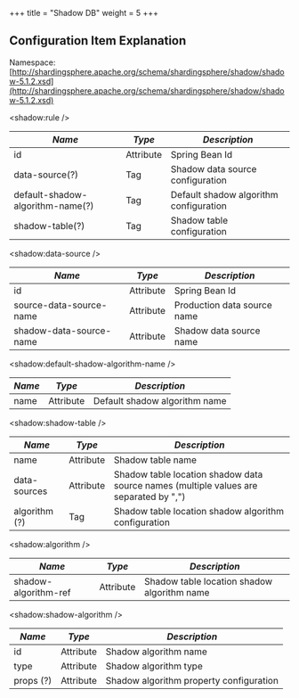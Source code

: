 +++
title = "Shadow DB"
weight = 5
+++

## Configuration Item Explanation

Namespace: [http://shardingsphere.apache.org/schema/shardingsphere/shadow/shadow-5.1.2.xsd](http://shardingsphere.apache.org/schema/shardingsphere/shadow/shadow-5.1.2.xsd)

\<shadow:rule />

| *Name* | *Type*  | *Description* |
| ------ | ------- | ------------- |
| id     | Attribute | Spring Bean Id |
| data-source(?)  | Tag | Shadow data source configuration |
| default-shadow-algorithm-name(?)  | Tag  | Default shadow algorithm configuration |
| shadow-table(?) | Tag | Shadow table configuration |

\<shadow:data-source />

| *Name* | *Type*  | *Description* |
| ------ | ------- | ------------- |
| id | Attribute | Spring Bean Id |
| source-data-source-name | Attribute | Production data source name |
| shadow-data-source-name | Attribute | Shadow data source name |

\<shadow:default-shadow-algorithm-name />

| *Name* | *Type*  | *Description* |
| ----- | ------ | ------ |
| name | Attribute | Default shadow algorithm name |

\<shadow:shadow-table />

| *Name* | *Type*  | *Description* |
| ------ | ------- | ------------- |
| name | Attribute | Shadow table name |
| data-sources | Attribute | Shadow table location shadow data source names (multiple values are separated by ",") |
| algorithm (?) | Tag | Shadow table location shadow algorithm configuration |

\<shadow:algorithm />

| *Name* | *Type*  | *Description* |
| ------ | ------- | ------------- |
| shadow-algorithm-ref | Attribute | Shadow table location shadow algorithm name |

\<shadow:shadow-algorithm />

| *Name*    | *Type* | *Description*        |
| --------- | ----- | ------------- |
| id        | Attribute  | Shadow algorithm name |
| type      | Attribute  | Shadow algorithm type |
| props (?) | Attribute  | Shadow algorithm property configuration |
